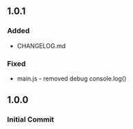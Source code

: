 ## 1.0.1

### Added

- CHANGELOG.md

### Fixed

- main.js - removed debug console.log()

## 1.0.0

### Initial Commit
